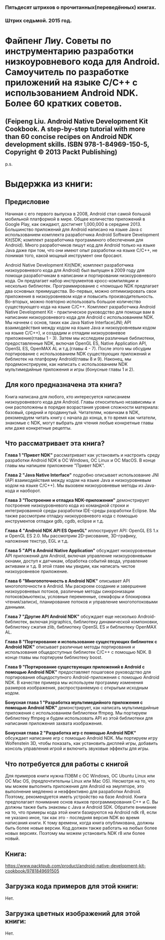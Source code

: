 ### Пятьдесят штрихов о прочитанных(переведённых) книгах. 
### Штрих седьмой. 2015 год.

# Файпенг Лиу. Советы по инструментарию разработки низкоуровневого кода для Android. Самоучитель по разработке приложений на языке С/С++ с использованием Android NDK. Более 60 кратких советов.
## (Feipeng Liu. Android Native Development Kit Cookbook. A step-by-step tutorial with more than 60 concise recipes on Android NDK development skills. ISBN 978-1-84969-150-5, Copyright © 2013 Packt Publishing)

p.s.

# Выдержка из книги:

## Предисловие

Начиная с его первого выпуска в 2008, Android стал самой большой мобильной платформой в мире. Общее количество приложений в Google Play, как ожидают, достигнет 1,000,000 в середине 2013. Большинство приложений для Android написано на языке Java с использованием комплекта разработчика Android Software Development Kit(SDK; комплект разработчика программного обеспечения для Android). Много разработчиков пишут код для Android только на языке Java даже при том, что они имеют опыт разработки на языке C/C++, не понимая того, какой мощный инструмент они бросают.

Android Native Development Kit(NDK; комплект разработчика низкоуровневого кода для Android) был выпущен в 2009 году для помощи разработчикам в написании и портировании низкоуровневого кода. Он предлагает набор инструментов кросс-компиляции и несколько библиотек. Программирование с  «помощью NDK предлагает два основных преимущества. Во-первых, можно оптимизировать свои приложения в низкоуровневом коде и повысить производительность. Во-вторых, можно повторно использовать большое количество существующего кода на языке C/C++. Комплект разработчика Android Native Development Kit - практическое руководство для помощи вам в написании низкоуровневого  кода для Android с использованием NDK. Мы начнем с основ, таких как Java Native Interface(JNI; API взаимодействия между кодом на языке Java и низкоуровневым кодом на языке C/C++), и создадим и отладим низкоуровневое приложение(главы 1 - 3). Затем мы исследуем различные библиотеки, предоставленные NDK, включая OpenGL ES, Native Application API, OpenSL ES, OpenMAX AL и т.д.(главы 4 - 7). После этого мы обсудим портирование с использованием NDK существующих приложений и библиотек на платформу Android(главы 8 и 9). Наконец, мы продемонстрируем, как написать с использованием NDK мультимедийные приложения и игры (бонусные главы 1 и 2).

## Для кого предназначена эта книга?

Книга написана для любого, кто интересуется написанием низкоуровневого кода для Android. Главы относительно независимы и они расположены в порядке возрастания уровня сложности материала: базовый, средний и продвинутый. Читателям, новичкам в NDK, рекомендуем читать книгу с начала до конца, в то время как читатели, знакомые с NDK, могут выбрать для чтения любые конкретные главы или даже конкретные рецепты.



## Что рассматривает эта книга?

**Глава 1 "Привет NDK"** рассматривает как установить и настроить среду разработки Android NDK в ОС Windows, ОС Linux и ОС MacOS. В конце главы мы напишем приложение "Привет NDK". 

**Глава 2 "Java Native Interface"** подробно описывает использование JNI (API взаимодействия между кодом на языке Java и низкоуровневым кодом на языке C/C++). Мы вызовем низкоуровневые методы из Java-кода и наоборот. 

**Глава 3 "Построение и отладка NDK-приложения"** демонстрирует построение низкоуровневого кода из командной строки и интегрированной среды разработки IDE-среды разработки Eclipse. Мы также рассмотрим отладку низкоуровневого кода с помощью инструментов отладки gdb, cgdb, eclipse и т.д. 

**Глава 4  "Android NDK API ES OpenGL"** иллюстрирует API: OpenGL ES 1.x и OpenGL ES 2.0. Мы рассмотрим 2D-рисование, 3D-графику, наложение текстур, EGL и т.д.

**Глава 5 "API в Android Native Application"** обсуждает низкоуровневые API приложений для Android, включая управление низкоуровневыми окнами, доступ к датчикам, обработка событий ввода, управление активами и т.д. В этой главе мы  увидим, как написать чистое низкоуровневое приложение.

**Глава 6 "Многопоточность в Android NDK"** описывает API многопоточности в Android. Мы раскроем создание и завершение низкоуровневых потоков, различные методы синхронизации потоков(мьютексы, условные переменные, семафоры и блокировка чтения/записи), планирование потоков и управление многопотоковыми данными.

**Глава 7 "Другие API Android NDK"** обсуждает еще несколько Android-библиотек, включая jnigraphics, библиотеку динамической компоновки, библиотеку сжатия zlib, библиотеку OpenSL ES и библиотеку OpenMAX AL.

**Глава 8 "Портирование и использование существующих библиотек с Android NDK"** описывает различные методы портирования и использования общедоступных библиотек C/C++ с помощью NDK. В конце главы мы портируем библиотеку boost.
 
**Глава 9 "Портирование существующих приложений в Android с помощью Android NDK"** предоставляет пошаговое руководство для портирования общедоступного Android-приложения с помощью Android NDK. В качестве примера мы используем программу изменения размеров изображения, распространяемую с открытым исходным кодом.

**Бонусная глава 1 "Разработка мультимедийного приложения с помощью Android NDK"** демонстрирует, как написать мультимедийные приложения с использованием библиотеки ffmpeg. Мы портируем библиотеку ffmpeg и будем использовать API из этой библиотеки для написания приложения захвата изображения.

**Бонусная глава 2 "Разработка игр с помощью Android NDK"** обсуждает написание игр с помощью Android NDK. Мы портируем игру Wolfenstein 3D, чтобы показать, как установить дисплей игры, добавить консоль управления игрой и включить звуковые эффекты для игры.


## Что потребуется для работы с книгой
Для примеров книги нужна ПЭВМ с ОС Windows, ОС Ubuntu Linux или ОС Mac OS, (предпочтительны Linux или Mac OS). Несмотря на то, что мы можем выполнить приложения для Android на эмуляторе, это выполнение медленно и неэффективно для разработки Android. Поэтому, рекомендуется иметь устройство на базе Android.
Книга предполагает понимание основ языков программирования C++ и C. Вы должны также быть знакомы с Java и Android SDK.
Обратите внимание на то, что примеры кода этой книги базируются на Android ndk r8, если не указано иное, так как это - последняя версия NDK во время написания книги. К тому времени, когда книга опубликована, должны быть более новые версии. Код должен также работать на любых более новых версиях. Поэтому мы можем установить NDK r8 или более новый.

## Книга:
https://www.packtpub.com/product/android-native-development-kit-cookbook/9781849691505

## Загрузка кода примеров для этой книги:
Нет.

## Загрузка цветных изображений для этой книги:
Нет.
